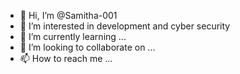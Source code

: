 - 👋 Hi, I’m @Samitha-001
- 👀 I’m interested in development and cyber security
- 🌱 I’m currently learning ...
- 💞️ I’m looking to collaborate on ...
- 📫 How to reach me ...

<!---
Samitha-001/Samitha-001 is a ✨ special ✨ repository because its `README.md` (this file) appears on your GitHub profile.
You can click the Preview link to take a look at your changes.
--->
